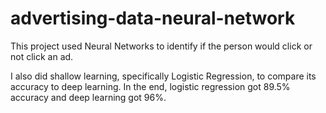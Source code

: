 # advertising-data-neural-network
This project used Neural Networks to identify if the person would click or not click an ad.

I also did shallow learning, specifically Logistic Regression, to compare its accuracy to deep learning. In the end, logistic regression got 89.5% accuracy and deep learning got 96%.
